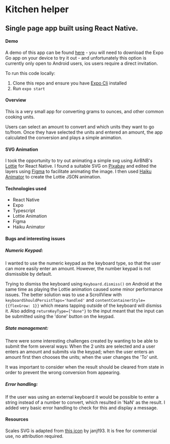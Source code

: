 # Kitchen helper

## Single page app built using React Native.

#### Demo

A demo of this app can be found [here](https://expo.dev/@lwilsondev/kitchen-helper) - you will need to download the Expo Go app on your device to try it out - and unfortunately this option is currently only open to Android users, ios users require a direct invitation.

To run this code locally:

1. Clone this repo and ensure you have [Expo Cli](https://docs.expo.dev/get-started/installation/) installed
2. Run `expo start`

#### Overview

This is a very small app for converting grams to ounces, and other common cooking units.

Users can select an amount to convert and which units they want to go to/from. Once they have selected the units and entered an amount, the app calculated the conversion and plays a simple animation.

#### SVG Animation

I took the opportunity to try out animating a simple svg using AirBNB's [Lottie](https://lottiefiles.com/what-is-lottie) for React Native. I found a suitable SVG on [Pixabay](https://pixabay.com/vectors/libra-kitchen-scale-1714232/) and edited the layers using [Figma](https://www.figma.com/) to facilitate animating the image. I then used [Haiku Animator](https://www.haikuanimator.com/) to create the Lottie JSON animation.

#### Technologies used

- React Native
- Expo
- Typescript
- Lottie Animation
- Figma
- Haiku Animator

#### Bugs and interesting issues

##### Numeric Keypad:

I wanted to use the numeric keypad as the keyboard type, so that the user can more easily enter an amount. However, the number keypad is not dismissible by default.

Trying to dismiss the keyboard using `Keyboard.dismiss()` on Android at the same time as playing the Lottie animation caused some minor performance issues. The better solution was to use a ScrollView with `keyboardShouldPersistTaps='handled'` and `contentContainerStyle={{flexGrow: 1}}`
which means tapping outside of the keyboard will dismiss it. Also adding `returnKeyType={"done"}` to the input meant that the input can be submitted using the 'done' button on the keypad.

##### State management:

There were some interesting challenges created by wanting to be able to submit the form several ways: When the 2 units are selected and a user enters an amount and submits via the keypad; when the user enters an amount first then chooses the units; when the user changes the 'To' unit.

It was important to consider when the result should be cleared from state in order to prevent the wrong conversion from appearing.

##### Error handling:

If the user was using an external keyboard it would be possible to enter a string instead of a number to convert, which resulted in 'NaN' as the result. I added very basic error handling to check for this and display a message.

#### Resources

Scales SVG is adapted from [this icon](https://pixabay.com/vectors/libra-kitchen-scale-1714232/) by janjf93. It is free for commercial use, no attribution required.
